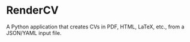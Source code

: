 # RenderCV
A Python application that creates CVs in PDF, HTML, LaTeX, etc., from a JSON/YAML input file.

